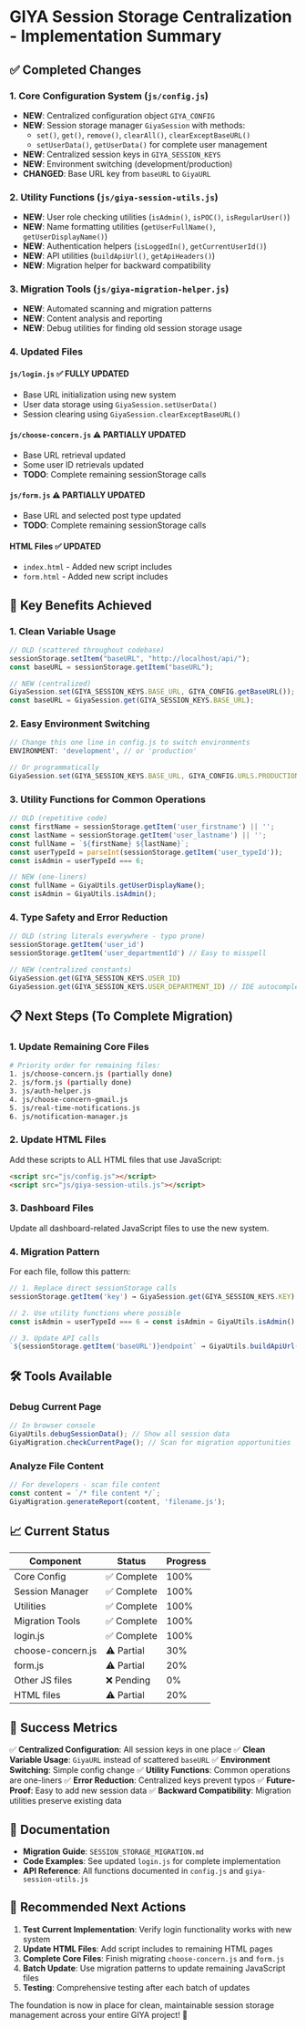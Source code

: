# GIYA Session Storage Centralization - Implementation Summary

## ✅ Completed Changes

### 1. Core Configuration System (`js/config.js`)
- **NEW**: Centralized configuration object `GIYA_CONFIG`
- **NEW**: Session storage manager `GiyaSession` with methods:
  - `set()`, `get()`, `remove()`, `clearAll()`, `clearExceptBaseURL()`
  - `setUserData()`, `getUserData()` for complete user management
- **NEW**: Centralized session keys in `GIYA_SESSION_KEYS`
- **NEW**: Environment switching (development/production)
- **CHANGED**: Base URL key from `baseURL` to `GiyaURL`

### 2. Utility Functions (`js/giya-session-utils.js`)
- **NEW**: User role checking utilities (`isAdmin()`, `isPOC()`, `isRegularUser()`)
- **NEW**: Name formatting utilities (`getUserFullName()`, `getUserDisplayName()`)
- **NEW**: Authentication helpers (`isLoggedIn()`, `getCurrentUserId()`)
- **NEW**: API utilities (`buildApiUrl()`, `getApiHeaders()`)
- **NEW**: Migration helper for backward compatibility

### 3. Migration Tools (`js/giya-migration-helper.js`)
- **NEW**: Automated scanning and migration patterns
- **NEW**: Content analysis and reporting
- **NEW**: Debug utilities for finding old session storage usage

### 4. Updated Files

#### `js/login.js` ✅ FULLY UPDATED
- Base URL initialization using new system
- User data storage using `GiyaSession.setUserData()`
- Session clearing using `GiyaSession.clearExceptBaseURL()`

#### `js/choose-concern.js` ⚠️ PARTIALLY UPDATED
- Base URL retrieval updated
- Some user ID retrievals updated
- **TODO**: Complete remaining sessionStorage calls

#### `js/form.js` ⚠️ PARTIALLY UPDATED
- Base URL and selected post type updated
- **TODO**: Complete remaining sessionStorage calls

#### HTML Files ✅ UPDATED
- `index.html` - Added new script includes
- `form.html` - Added new script includes

## 🎯 Key Benefits Achieved

### 1. Clean Variable Usage
```javascript
// OLD (scattered throughout codebase)
sessionStorage.setItem("baseURL", "http://localhost/api/");
const baseURL = sessionStorage.getItem("baseURL");

// NEW (centralized)
GiyaSession.set(GIYA_SESSION_KEYS.BASE_URL, GIYA_CONFIG.getBaseURL());
const baseURL = GiyaSession.get(GIYA_SESSION_KEYS.BASE_URL);
```

### 2. Easy Environment Switching
```javascript
// Change this one line in config.js to switch environments
ENVIRONMENT: 'development', // or 'production'

// Or programmatically
GiyaSession.set(GIYA_SESSION_KEYS.BASE_URL, GIYA_CONFIG.URLS.PRODUCTION);
```

### 3. Utility Functions for Common Operations
```javascript
// OLD (repetitive code)
const firstName = sessionStorage.getItem('user_firstname') || '';
const lastName = sessionStorage.getItem('user_lastname') || '';
const fullName = `${firstName} ${lastName}`;
const userTypeId = parseInt(sessionStorage.getItem('user_typeId'));
const isAdmin = userTypeId === 6;

// NEW (one-liners)
const fullName = GiyaUtils.getUserDisplayName();
const isAdmin = GiyaUtils.isAdmin();
```

### 4. Type Safety and Error Reduction
```javascript
// OLD (string literals everywhere - typo prone)
sessionStorage.getItem('user_id')
sessionStorage.getItem('user_departmentId') // Easy to misspell

// NEW (centralized constants)
GiyaSession.get(GIYA_SESSION_KEYS.USER_ID)
GiyaSession.get(GIYA_SESSION_KEYS.USER_DEPARTMENT_ID) // IDE autocomplete
```

## 📋 Next Steps (To Complete Migration)

### 1. Update Remaining Core Files
```bash
# Priority order for remaining files:
1. js/choose-concern.js (partially done)
2. js/form.js (partially done)
3. js/auth-helper.js
4. js/choose-concern-gmail.js
5. js/real-time-notifications.js
6. js/notification-manager.js
```

### 2. Update HTML Files
Add these scripts to ALL HTML files that use JavaScript:
```html
<script src="js/config.js"></script>
<script src="js/giya-session-utils.js"></script>
```

### 3. Dashboard Files
Update all dashboard-related JavaScript files to use the new system.

### 4. Migration Pattern
For each file, follow this pattern:

```javascript
// 1. Replace direct sessionStorage calls
sessionStorage.getItem('key') → GiyaSession.get(GIYA_SESSION_KEYS.KEY)

// 2. Use utility functions where possible
const isAdmin = userTypeId === 6 → const isAdmin = GiyaUtils.isAdmin()

// 3. Update API calls
`${sessionStorage.getItem('baseURL')}endpoint` → GiyaUtils.buildApiUrl('endpoint')
```

## 🛠️ Tools Available

### Debug Current Page
```javascript
// In browser console
GiyaUtils.debugSessionData(); // Show all session data
GiyaMigration.checkCurrentPage(); // Scan for migration opportunities
```

### Analyze File Content
```javascript
// For developers - scan file content
const content = `/* file content */`;
GiyaMigration.generateReport(content, 'filename.js');
```

## 📈 Current Status

| Component | Status | Progress |
|-----------|--------|----------|
| Core Config | ✅ Complete | 100% |
| Session Manager | ✅ Complete | 100% |
| Utilities | ✅ Complete | 100% |
| Migration Tools | ✅ Complete | 100% |
| login.js | ✅ Complete | 100% |
| choose-concern.js | ⚠️ Partial | 30% |
| form.js | ⚠️ Partial | 20% |
| Other JS files | ❌ Pending | 0% |
| HTML files | ⚠️ Partial | 20% |

## 🎯 Success Metrics

✅ **Centralized Configuration**: All session keys in one place
✅ **Clean Variable Usage**: `GiyaURL` instead of scattered `baseURL`
✅ **Environment Switching**: Simple config change
✅ **Utility Functions**: Common operations are one-liners
✅ **Error Reduction**: Centralized keys prevent typos
✅ **Future-Proof**: Easy to add new session data
✅ **Backward Compatibility**: Migration utilities preserve existing data

## 📝 Documentation

- **Migration Guide**: `SESSION_STORAGE_MIGRATION.md`
- **Code Examples**: See updated `login.js` for complete implementation
- **API Reference**: All functions documented in `config.js` and `giya-session-utils.js`

## 🔄 Recommended Next Actions

1. **Test Current Implementation**: Verify login functionality works with new system
2. **Update HTML Files**: Add script includes to remaining HTML pages
3. **Complete Core Files**: Finish migrating `choose-concern.js` and `form.js`
4. **Batch Update**: Use migration patterns to update remaining JavaScript files
5. **Testing**: Comprehensive testing after each batch of updates

The foundation is now in place for clean, maintainable session storage management across your entire GIYA project! 🚀
